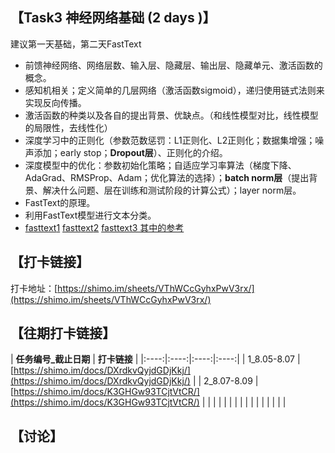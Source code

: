 ## 【Task3 神经网络基础 (2 days )】
建议第一天基础，第二天FastText
* 前馈神经网络、网络层数、输入层、隐藏层、输出层、隐藏单元、激活函数的概念。
* 感知机相关；定义简单的几层网络（激活函数sigmoid），递归使用链式法则来实现反向传播。
* 激活函数的种类以及各自的提出背景、优缺点。（和线性模型对比，线性模型的局限性，去线性化）
* 深度学习中的正则化（参数范数惩罚：L1正则化、L2正则化；数据集增强；噪声添加；early stop；**Dropout层**）、正则化的介绍。
* 深度模型中的优化：参数初始化策略；自适应学习率算法（梯度下降、AdaGrad、RMSProp、Adam；优化算法的选择）；**batch norm层**（提出背景、解决什么问题、层在训练和测试阶段的计算公式）；layer norm层。
* FastText的原理。
* 利用FastText模型进行文本分类。
* [fastt](https://github.com/facebookresearch/fastText#building-fasttext-for-python)[e](https://github.com/facebookresearch/fastText#building-fasttext-for-python)[xt](https://github.com/facebookresearch/fastText#building-fasttext-for-python)[1](https://github.com/facebookresearch/fastText#building-fasttext-for-python) [fastt](https://github.com/salestock/fastText.py)[e](https://github.com/salestock/fastText.py)[xt](https://github.com/salestock/fastText.py)[2](https://github.com/salestock/fastText.py) [fasttext3 其中的参考](https://jepsonwong.github.io/2018/05/02/fastText/)

## 【打卡链接】
打卡地址：[https://shimo.im/sheets/VThWCcGyhxPwV3rx/](https://shimo.im/sheets/VThWCcGyhxPwV3rx/) 



## 【往期打卡链接】

| **任务编号_截止日期**   | **打卡链接**   | 
|:----:|:----:|:----:|:----:|
| 1_8.05-8.07   | [https://shimo.im/docs/DXrdkvQyjdGDjKkj/](https://shimo.im/docs/DXrdkvQyjdGDjKkj/)    | 
| 2_8.07-8.09   | [https://shimo.im/docs/K3GHGw93TCjtVtCR/](https://shimo.im/docs/K3GHGw93TCjtVtCR/)    | 
|    |    | 
|    |    | 
|    |    | 
|    |    | 
|    |    | 


## 【讨论】

